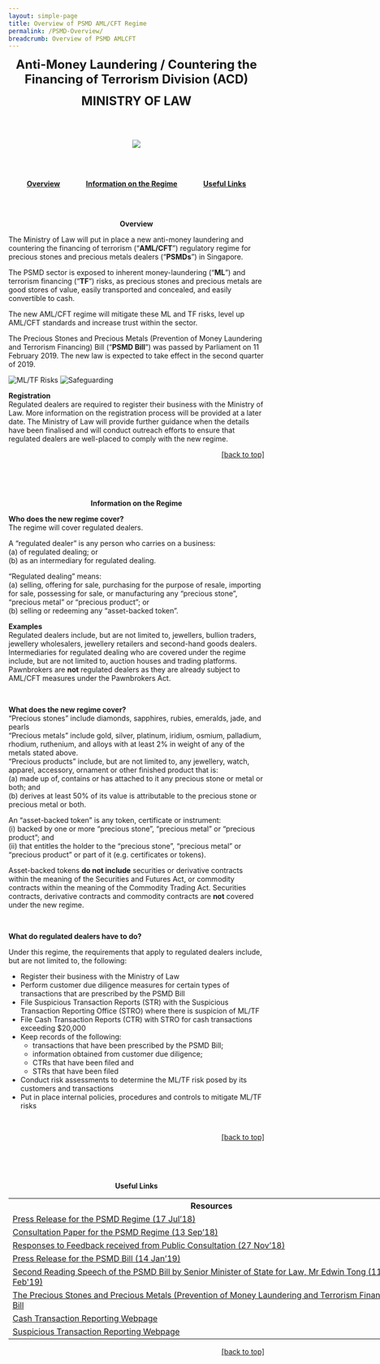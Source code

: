 ```yaml
---
layout: simple-page
title: Overview of PSMD AML/CFT Regime
permalink: /PSMD-Overview/
breadcrumb: Overview of PSMD AMLCFT
---
```



<p align="center"><font size="+2"><b>Anti-Money Laundering / Countering the Financing of Terrorism Division (ACD)</b></font></p>
<p align="center"><font size="+2"><b>MINISTRY OF LAW</b></font></p>
<br><br>
<p align="center"><img src="https://raw.githubusercontent.com/isomerpages/mlaw-acd/master/images/acdbanner.png"></p>
<br><br>
<p align="center">
<a id="top"></a>
<a href="#overview"><u><b>Overview</b></u></a> 
&nbsp; &nbsp; &nbsp; &nbsp; &nbsp; &nbsp; 
<a href="#info"><u><b>Information on the Regime</b></u></a> 
&nbsp; &nbsp; &nbsp; &nbsp; &nbsp; &nbsp; 
<a href="#useful"><u><b>Useful Links</b></u></a> 
</p>
<br><br>

<p align="center"><b><a id="overview" style="text-decoration:none">Overview</a></b></p>

The Ministry of Law will put in place a new anti-money laundering and countering the financing of terrorism (“**AML/CFT**”) regulatory regime for precious stones and precious metals dealers (“**PSMDs**”) in Singapore. 

The PSMD sector is exposed to inherent money-laundering (“**ML**”) and terrorism financing (“**TF**”) risks, as precious stones and precious metals are good stores of value, easily transported and concealed, and easily convertible to cash. 

The new AML/CFT regime will mitigate these ML and TF risks, level up AML/CFT standards and increase trust within the sector.

The Precious Stones and Precious Metals (Prevention of Money Laundering and Terrorism Financing) Bill (“**PSMD Bill**”) was passed by Parliament on 11 February 2019. The new law is expected to take effect in the second quarter of 2019.

![ML/TF Risks](/images/mltfrisks.png) ![Safeguarding](/images/safeguarding.png)

**Registration** <br>
Regulated dealers are required to register their business with the Ministry of Law. More information on the registration process will be provided at a later date. The Ministry of Law will provide further guidance when the details have been finalised and will conduct outreach efforts to ensure that regulated dealers are well-placed to comply with the new regime. 

<p align = "right"><a href="#top"><u>[back to top]</u></a></p>
<br><br><br>
<p align ="center"><b><a id="info" style="text-decoration:none">Information on the Regime </a></b></p>

**Who does the new regime cover?** <br>
The regime will cover regulated dealers.

A “regulated dealer” is any person who carries on a business:<br>
(a)	of regulated dealing; or <br>
(b)	as an intermediary for regulated dealing.

“Regulated dealing” means: <br>
(a)	selling, offering for sale, purchasing for the purpose of resale, importing for sale, possessing for sale, or manufacturing any “precious stone”, “precious metal” or “precious product”; or <br>
(b)	selling or redeeming any “asset-backed token”. 

**Examples** <br>
Regulated dealers include, but are not limited to, jewellers, bullion traders, jewellery wholesalers, jewellery retailers and second-hand goods dealers. 
Intermediaries for regulated dealing who are covered under the regime include, but are not limited to, auction houses and trading platforms. 
Pawnbrokers are **not** regulated dealers as they are already subject to AML/CFT measures under the Pawnbrokers Act.

<br>

**What does the new regime cover?** <br>
“Precious stones” include diamonds, sapphires, rubies, emeralds, jade, and pearls <br>
“Precious metals” include gold, silver, platinum, iridium, osmium, palladium, rhodium, ruthenium, and alloys with at least 2% in weight of any of the metals stated above.<br>
“Precious products” include, but are not limited to, any jewellery, watch, apparel, accessory, ornament or other finished product that is: <br>
(a) made up of, contains or has attached to it any precious stone or metal or both; and<br>
(b) derives at least 50% of its value is attributable to the precious stone or precious metal or both.

An “asset-backed token” is any token, certificate or instrument: <br>
(i) backed by one or more “precious stone”, “precious metal” or “precious product”; and <br>
(ii) that entitles the holder to the “precious stone”, “precious metal” or “precious product” or part of it (e.g. certificates or tokens).

Asset-backed tokens **do not include** securities or derivative contracts within the meaning of the Securities and Futures Act, or commodity contracts within the meaning of the Commodity Trading Act. Securities contracts, derivative contracts and commodity contracts are **not** covered under the new regime.

<br>

**What do regulated dealers have to do?** <br>

Under this regime, the requirements that apply to regulated dealers include, but are not limited to, the following:
 * Register their business with the Ministry of Law
 * Perform customer due diligence measures for certain types of transactions that are prescribed by the PSMD Bill
 * File Suspicious Transaction Reports (STR) with the Suspicious Transaction Reporting Office (STRO) where there is suspicion of ML/TF 
 * File Cash Transaction Reports (CTR) with STRO for cash transactions exceeding $20,000
 * Keep records of the following:
   * transactions that have been prescribed by the PSMD Bill;
   * information obtained from customer due diligence;
   * CTRs that have been filed and 
   * STRs that have been filed
 * Conduct risk assessments to determine the ML/TF risk posed by its customers and transactions
 * Put in place internal policies, procedures and controls to mitigate ML/TF risks
<br>
<p align = "right"><a href="#top"><u>[back to top]</u></a></p>
<br><br><br>
<p align ="center"><b><a id="useful" style="text-decoration:none"> Useful Links </a> </b></p>

<table style="undefined;table-layout: fixed; width: 800px">
<colgroup>
<col style="width: 800px">
</colgroup>
  <tr>
    <th>Resources<br></th>
  </tr>
  <tr>
    <td><a href="https://www.mlaw.gov.sg/content/minlaw/en/news/press-releases/strengthening-aml-cft-regulation-for-psmd-sector.html">Press Release for the PSMD Regime (17 Jul’18)<br></a></td>
  </tr>
  <tr>
    <td><a href="https://www.mlaw.gov.sg/content/minlaw/en/news/public-consultations/public-consultation-on-the-proposed-anti-money-laundering-and-co.html">Consultation Paper for the PSMD Regime (13 Sep’18)<br></a></td>
  </tr>
  <tr>
    <td><a href="https://www.mlaw.gov.sg/content/minlaw/en/news/public-consultations/responses-feedback-public-consultation-aml-cft-regulatory-regime-for-psmds.html">Responses to Feedback received from Public Consultation (27 Nov’18) </a><br></td>
  </tr>
  <tr>
    <td><a href="https://www.mlaw.gov.sg/content/minlaw/en/news/press-releases/new-bill-to-strengthen-prevention-of-money-laundering-terrorism-financing-PSMD-sector.html">Press Release for the PSMD Bill (14 Jan’19)<br></a></td>
  </tr>
  <tr>
    <td><a href="https://www.mlaw.gov.sg/content/minlaw/en/news/parliamentary-speeches-and-responses/second-reading-speech-sms-edwin-tong-prevention-of-money-laundering-terrorism-financing-bill.html">Second Reading Speech of the PSMD Bill by Senior Minister of State for Law, Mr Edwin Tong (11 Feb'19)</a></td>
  </tr>
  <tr>
    <td><a href="https://www.parliament.gov.sg/docs/default-source/default-document-library/precious-stones-and-precious-metals-(prevention-of-money-laundering-and-terrorism-financing)-bill-1-2019.pdf">The Precious Stones and Precious Metals (Prevention of Money Laundering and Terrorism Financing) Bill</a></td>
  </tr>
  <tr>
    <td><a href="https://www.police.gov.sg/about-us/organisational-structure/specialist-staff-departments/commercial-affairs-department/aml-cft/suspicious-transaction-reporting-office/cash-transaction-reporting">Cash Transaction Reporting Webpage</a><br></td>
  </tr>
  <tr>
    <td><a href="https://www.police.gov.sg/about-us/organisational-structure/specialist-staff-departments/commercial-affairs-department/aml-cft/suspicious-transaction-reporting-office/suspicious-transaction-reporting">Suspicious Transaction Reporting Webpage</a><br></td>
  </tr>
</table>
<p align = "right"><a href="#top"><u>[back to top]</u></a></p>
